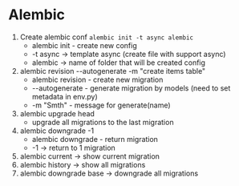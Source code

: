 # Alembic
1. Create alembic conf ```alembic init -t async alembic```
    * alembic init - create new config
    * -t async -> template async (create file with support async)
    * alembic -> name of folder that will be created config
2. alembic revision --autogenerate -m "create items table"
   * alembic revision - create new migration
   * --autogenerate - generate migration by models (need to set metadata in env.py)
   * -m "Smth" - message for generate(name)
3. alembic upgrade head 
   * upgrade all migrations to the last migration
4. alembic downgrade -1 
   * alembic downgrade - return migration 
   * -1 -> return to 1 migration
5. alembic current -> show current migration
6. alembic history -> show all migrations
7. alembic downgrade base -> downgrade all migrations